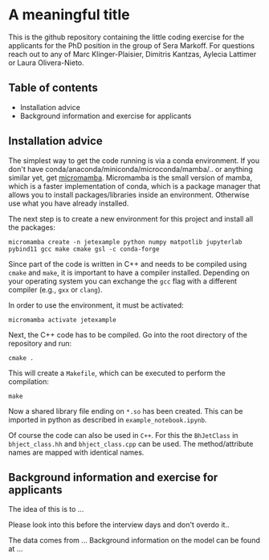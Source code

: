 # A meaningful title

This is the github repository containing the little coding exercise for the applicants for the PhD position in the group of Sera Markoff. For questions reach out to any of Marc Klinger-Plaisier, Dimitris Kantzas, Aylecia Lattimer or Laura Olivera-Nieto.

## Table of contents

- Installation advice
- Background information and exercise for applicants

## Installation advice

The simplest way to get the code running is via a conda environment. If you don't have conda/anaconda/miniconda/microconda/mamba/.. or anything similar yet, get [micromamba](https://mamba.readthedocs.io/en/latest/installation/micromamba-installation.html). Micromamba is the small version of mamba, which is a faster implementation of conda, which is a package manager that allows you to install packages/libraries inside an environment. Otherwise use what you have already installed.

The next step is to create a new environment for this project and install all the packages:

`micromamba create -n jetexample python numpy matpotlib jupyterlab pybind11 gcc make cmake gsl -c conda-forge`

Since part of the code is written in C++ and needs to be compiled using `cmake` and `make`, it is important to have a compiler installed. Depending on your operating system you can exchange the `gcc` flag with a different compiler (e.g., `gxx` or `clang`).

In order to use the environment, it must be activated:

`micromamba activate jetexample`

Next, the C++ code has to be compiled. Go into the root directory of the repository and run:

`cmake .`

This will create a `Makefile`, which can be executed to perform the compilation:

`make` 

Now a shared library file ending on `*.so` has been created. This can be imported in python as described in `example_notebook.ipynb`.

Of course the code can also be used in `C++`. For this the `BhJetClass` in `bhject_class.hh` and `bhject_class.cpp` can be used. The method/attribute names are mapped with identical names.



## Background information and exercise for applicants

The idea of this is to ...

Please look into this before the interview days and don't overdo it..

The data comes from ... Background information on the model can be found at ...